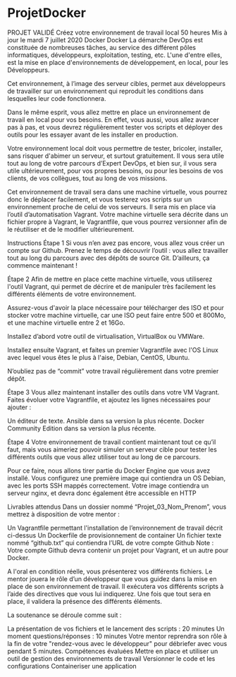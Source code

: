 # ProjetDocker
PROJET VALIDÉ
Créez votre environnement de travail local
50 heures
Mis à jour le mardi 7 juillet 2020
Docker
Docker
La démarche DevOps est constituée de nombreuses tâches, au service des différent pôles informatiques, développeurs, exploitation, testing, etc. L'une d'entre elles, est la mise en place d'environnements de développement, en local, pour les Développeurs.

Cet environnement, à l’image des serveur cibles, permet aux développeurs de travailler sur un environnement qui reproduit les conditions dans lesquelles leur code fonctionnera.

Dans le même esprit, vous allez mettre en place un environnement de travail en local pour vos besoins. En effet, vous aussi, vous allez avancer pas à pas, et vous devrez régulièrement tester vos scripts et déployer des outils pour les essayer avant de les installer en production.

Votre environnement local doit vous permettre de tester, bricoler, installer, sans risquer d'abimer un serveur, et surtout gratuitement. Il vous sera utile tout au long de votre parcours d’Expert DevOps, et bien sur, il vous sera utile ultérieurement, pour vos propres besoins, ou pour les besoins de vos clients, de vos collègues, tout au long de vos missions.

Cet environnement de travail sera dans une machine virtuelle, vous pourrez donc le déplacer facilement, et vous testerez vos scripts sur un environnement proche de celui de vos serveurs. Il sera mis en place via l’outil d’automatisation Vagrant. Votre machine virtuelle sera décrite dans un fichier propre à Vagrant, le Vagrantfile, que vous pourrez versionner afin de le réutiliser et de le modifier ultérieurement.


Instructions 
Étape 1
Si vous n’en avez pas encore, vous allez vous créer un compte sur Github. Prenez le temps de découvrir l’outil : vous allez travailler tout au long du parcours avec des dépôts de source Git. D’ailleurs, ça commence maintenant  !

Étape 2
Afin de mettre en place cette machine virtuelle, vous utiliserez l'outil Vagrant, qui permet de décrire et de manipuler très facilement les différents éléments de votre environnement.

Assurez-vous d'avoir la place nécessaire pour télécharger des ISO et pour stocker votre machine virtuelle, car une ISO peut faire entre 500 et 800Mo, et une machine virtuelle entre 2 et 16Go.

Installez d’abord votre outil de virtualisation, VirtualBox ou VMWare.

Installez ensuite Vagrant, et faites un premier Vagrantfile avec l'OS Linux avec lequel vous êtes le plus à l'aise, Debian, CentOS, Ubuntu.

N’oubliez pas de “commit” votre travail régulièrement dans votre premier dépôt.

Étape 3
Vous allez maintenant installer des outils dans votre VM Vagrant. Faites évoluer votre Vagrantfile, et ajoutez les lignes nécessaires pour ajouter :

Un éditeur de texte.
Ansible dans sa version la plus récente.
Docker Community Edition dans sa version la plus récente.

Étape 4
Votre environnement de travail contient maintenant tout ce qu’il faut, mais vous aimeriez pouvoir simuler un serveur cible pour tester les différents outils que vous allez utiliser tout au long de ce parcours.

Pour ce faire, nous allons tirer partie du Docker Engine que vous avez installé. Vous configurez une première image qui contiendra un OS Debian, avec les ports SSH mappés correctement. Votre image contiendra un serveur nginx, et devra donc également être accessible en HTTP

 

Livrables attendus
Dans un dossier nommé “Projet_03_Nom_Prenom”, vous mettrez à disposition de votre mentor :

Un Vagrantfile permettant l'installation de l’environnement de travail décrit ci-dessus
Un Dockerfile de provisionnement de container
Un fichier texte nommé “github.txt” qui contiendra l’URL de votre compte Github
Note : Votre compte Github devra contenir un projet pour Vagrant, et un autre pour Docker.

 

A l'oral en condition réelle, vous présenterez vos différents fichiers. Le mentor jouera le rôle d’un développeur que vous guidez dans la mise en place de son environnement de travail. Il exécutera vos différents scripts à l’aide des directives que vous lui indiquerez. Une fois que tout sera en place, il validera la présence des différents éléments.

La soutenance se déroule comme suit :

La présentation de vos fichiers et le lancement des scripts : 20 minutes
Un moment questions/réponses : 10 minutes
Votre mentor reprendra son rôle à la fin de votre "rendez-vous avec le développeur" pour débriefer avec vous pendant 5 minutes.
Compétences évaluées
Mettre en place et utiliser un outil de gestion des environnements de travail
Versionner le code et les configurations
Containeriser une application
